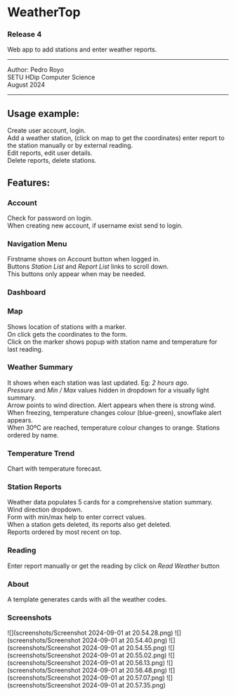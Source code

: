 WeatherTop
==========
### Release 4
Web app to add stations and enter weather reports.

---

Author: Pedro Royo  
SETU HDip Computer Science  
August 2024

---

## Usage example:
Create user account, login.  
Add a weather station, (click on map to get the coordinates) 
enter report to the station manually or by external reading.  
Edit reports, edit user details.  
Delete reports, delete stations.

## Features:
### Account
Check for password on login.  
When creating new account, if username exist send to login.  

### Navigation Menu
Firstname shows on Account button when logged in.  
Buttons _Station List_ and _Report List_ links to scroll down.  
This buttons only appear when may be needed.  

### Dashboard

### Map
Shows location of stations with a marker.  
On click gets the coordinates to the form.  
Click on the marker shows popup with station name and temperature for last reading.

### Weather Summary
It shows when each station was last updated. Eg: _2 hours ago_.   
_Pressure_ and _Min / Max_ values hidden in dropdown for a visually light summary.  
Arrow points to wind direction. Alert appears when there is strong wind.  
When freezing, temperature changes colour (blue-green), snowflake alert appears.  
When 30ºC are reached, temperature colour changes to orange. 
Stations ordered by name.

### Temperature Trend
Chart with temperature forecast.

### Station Reports 
Weather data populates 5 cards for a comprehensive station summary.  
Wind direction dropdown.  
Form with min/max help to enter correct values.  
When a station gets deleted, its reports also get deleted.  
Reports ordered by most recent on top.

### Reading
Enter report manually or get the reading by click on _Read Weather_ button

### About
A template generates cards with all the weather codes.  

### Screenshots

![](screenshots/Screenshot 2024-09-01 at 20.54.28.png)
![](screenshots/Screenshot 2024-09-01 at 20.54.40.png)
![](screenshots/Screenshot 2024-09-01 at 20.54.55.png)
![](screenshots/Screenshot 2024-09-01 at 20.55.02.png)
![](screenshots/Screenshot 2024-09-01 at 20.56.13.png)
![](screenshots/Screenshot 2024-09-01 at 20.56.48.png)
![](screenshots/Screenshot 2024-09-01 at 20.57.07.png)
![](screenshots/Screenshot 2024-09-01 at 20.57.35.png)